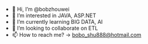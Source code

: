- 👋 Hi, I’m @bobzhouwei
- 👀 I’m interested in JAVA, ASP.NET
- 🌱 I’m currently learning BIG DATA, AI
- 💞️ I’m looking to collaborate on ETL
- 📫 How to reach me? -> bobo_shu888@hotmail.com 

<!---
bobzhouwei/bobzhouwei is a ✨ special ✨ repository because its `README.md` (this file) appears on your GitHub profile.
You can click the Preview link to take a look at your changes.
--->
